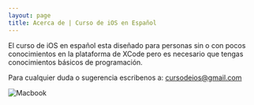 ```yaml
---
layout: page
title: Acerca de | Curso de iOS en Español
---
```


El curso de iOS en español esta diseñado para personas sin o con pocos conocimientos en la plataforma de XCode pero es necesario que tengas conocimientos básicos de programación.

Para cualquier duda o sugerencia escribenos a:
[cursodeios@gmail.com](mailto:cursodeios@gmail.com)

![Macbook](https://media.giphy.com/media/6UjQtSZGdo3ss/giphy.gif)
